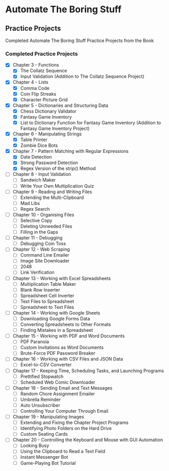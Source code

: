 # Automate The Boring Stuff

## Practice Projects
Completed Automate The Boring Stuff Practice Projects from the Book

### Completed Practice Projects
- [x] Chapter 3 - Functions
    - [x] The Collatz Sequence
    - [x] Input Validation (Addition to The Collatz Sequence Project)
- [x] Chapter 4 - Lists
    - [x] Comma Code
    - [x] Coin Flip Streaks
    - [x] Character Picture Grid
- [x] Chapter 5 - Dictionaries and Structuring Data
    - [x] Chess Dictionary Validator
    - [x] Fantasy Game Inventory 
    - [x] List to Dictionary Function for Fantasy Game Inventory (Addition to Fantasy Game Inventory Project)
- [x] Chapter 6 - Manipulating Strings
    - [x] Table Printer
    - [x] Zombie Dice Bots
- [x] Chapter 7 - Pattern Matching with Regular Expressions
    - [x] Date Detection
    - [x] Strong Password Detection
    - [x] Regex Version of the strip() Method
- [ ] Chapter 8 - Input Validation
    - [ ] Sandwich Maker
    - [ ] Write Your Own Multiplication Quiz
- [ ] Chapter 9 - Reading and Writing Files
    - [ ] Extending the Multi-Clipboard
    - [ ] Mad Libs
    - [ ] Regex Search
- [ ] Chapter 10 - Organising Files
    - [ ] Selective Copy
    - [ ] Deleting Unneeded Files
    - [ ] Filling in the Gaps
- [ ] Chapter 11 - Debugging
    - [ ] Debugging Coin Toss
- [ ] Chapter 12 - Web Scraping
    - [ ] Command Line Emailer
    - [ ] Image Site Downloader
    - [ ] 2048
    - [ ] Link Verification
- [ ] Chapter 13 - Working with Excel Spreadsheets
    - [ ] Multiplication Table Maker
    - [ ] Blank Row Inserter
    - [ ] Spreadsheet Cell Inverter
    - [ ] Text Files to Spreadsheet
    - [ ] Spreadsheet to Text Files
- [ ] Chapter 14 - Working with Google Sheets
    - [ ] Downloading Google Forms Data
    - [ ] Converting Spreadsheets to Other Formats
    - [ ] Finding Mistakes in a Spreadsheet
- [ ] Chapter 15 - Working with PDF and Word Documents
    - [ ] PDF Paranoia
    - [ ] Custom Invitations as Word Documents
    - [ ] Brute-Force PDF Password Breaker
- [ ] Chapter 16 - Working with CSV Files and JSON Data
    - [ ] Excel-to-CSV Converter
- [ ] Chapter 17 - Keeping Time, Scheduling Tasks, and Launching Programs
    - [ ] Prettified Stopwatch
    - [ ] Scheduled Web Comic Downloader
- [ ] Chapter 18 - Sending Email and Text Messages
    - [ ] Random Chore Assignment Emailer
    - [ ] Umbrella Reminder
    - [ ] Auto Unsubscriber
    - [ ] Controlling Your Computer Through Email
- [ ] Chapter 19 - Manipulating Images
    - [ ] Extending and Fixing the Chapter Project Programs
    - [ ] Identifying Photo Folders on the Hard Drive
    - [ ] Custom Seating Cards
- [ ] Chapter 20 - Controlling the Keyboard and Mouse with GUI Automation
    - [ ] Looking Busy
    - [ ] Using the Clipboard to Read a Text Field
    - [ ] Instant Messenger Bot
    - [ ] Game-Playing Bot Tutorial